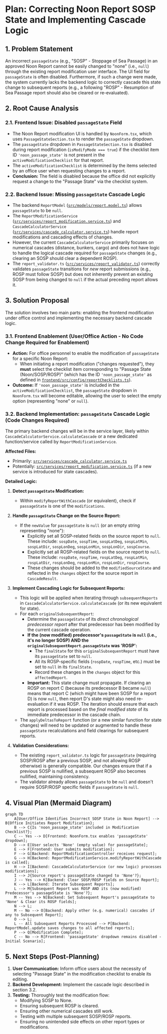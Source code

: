 # Plan: Correcting Noon Report SOSP State and Implementing Cascade Logic

## 1. Problem Statement

An incorrect `passageState` (e.g., "SOSP" - Stoppage of Sea Passage) in an approved Noon Report cannot be easily changed to "none" (i.e., `null`) through the existing report modification user interface. The UI field for `passageState` is often disabled. Furthermore, if such a change were made, the system currently lacks the backend logic to correctly cascade this state change to subsequent reports (e.g., a following "ROSP" - Resumption of Sea Passage report should also be cleared or re-evaluated).

## 2. Root Cause Analysis

### 2.1. Frontend Issue: Disabled `passageState` Field

*   The Noon Report modification UI is handled by `NoonForm.tsx`, which uses `PassageStateSection.tsx` to render the `passageState` dropdown.
*   The `passageState` dropdown in `PassageStateSection.tsx` is disabled during report modification (`isModifyMode === true`) if the checklist item ID `'noon_passage_state'` is not present in the `activeModificationChecklist` for that report.
*   The `activeModificationChecklist` is determined by the items selected by an office user when requesting changes to a report.
*   **Conclusion:** The field is disabled because the office did not explicitly request a change to the "Passage State" via the checklist system.

### 2.2. Backend Issue: Missing `passageState` Cascade Logic

*   The backend `ReportModel` ([`src/models/report.model.ts`](src/models/report.model.ts:1)) allows `passageState` to be `null`.
*   The `ReportModificationService` ([`src/services/report_modification.service.ts`](src/services/report_modification.service.ts:1)) and `CascadeCalculatorService` ([`src/services/cascade_calculator.service.ts`](src/services/cascade_calculator.service.ts:1)) handle report modifications and cascading effects of changes.
*   However, the current `CascadeCalculatorService` primarily focuses on numerical cascades (distance, bunkers, cargo) and does not have logic to handle the logical cascade required for `passageState` changes (e.g., clearing an SOSP should clear a dependent ROSP).
*   The `report_validator.ts` ([`src/services/report_validator.ts`](src/services/report_validator.ts:1)) correctly validates `passageState` transitions for *new* report submissions (e.g., ROSP must follow SOSP) but does not inherently prevent an existing SOSP from being changed to `null` if the actual preceding report allows it.

## 3. Solution Proposal

The solution involves two main parts: enabling the frontend modification under office control and implementing the necessary backend cascade logic.

### 3.1. Frontend Enablement (User/Office Action - No Code Change Required for Enablement)

*   **Action:** For office personnel to enable the modification of `passageState` for a specific Noon Report:
    *   When initiating a report modification ("changes requested"), they **must** select the checklist item corresponding to "Passage State (Noon/SOSP/ROSP)" (which has the ID `'noon_passage_state'` as defined in [`frontend/src/config/reportChecklists.ts`](frontend/src/config/reportChecklists.ts:191)).
*   **Outcome:** If `'noon_passage_state'` is included in the `activeModificationChecklist`, the `passageState` dropdown in `NoonForm.tsx` will become editable, allowing the user to select the empty option (representing "none" or `null`).

### 3.2. Backend Implementation: `passageState` Cascade Logic (Code Changes Required)

The primary backend changes will be in the service layer, likely within `CascadeCalculatorService.calculateCascade` or a new dedicated function/service called by `ReportModificationService`.

**Affected Files:**
*   Primarily: [`src/services/cascade_calculator.service.ts`](src/services/cascade_calculator.service.ts)
*   Potentially: [`src/services/report_modification.service.ts`](src/services/report_modification.service.ts) (if a new service is introduced for state cascades).

**Detailed Logic:**

1.  **Detect `passageState` Modification:**
    *   Within `modifyReportWithCascade` (or equivalent), check if `passageState` is one of the `modifications`.

2.  **Handle `passageState` Change on the Source Report:**
    *   If the `newValue` for `passageState` is `null` (or an empty string representing "none"):
        *   Explicitly set all SOSP-related fields on the source report to `null`. These include: `sospDate`, `sospTime`, `sospLatDeg`, `sospLatMin`, `sospLatDir`, `sospLonDeg`, `sospLonMin`, `sospLonDir`, `sospCourse`.
        *   Explicitly set all ROSP-related fields on the source report to `null`. These include: `rospDate`, `rospTime`, `rospLatDeg`, `rospLatMin`, `rospLatDir`, `rospLonDeg`, `rospLonMin`, `rospLonDir`, `rospCourse`.
        *   These changes should be added to the `modifiedSourceState` and reflected in the `changes` object for the source report in `CascadeResult`.

3.  **Implement Cascading Logic for Subsequent Reports:**
    *   This logic will be applied when iterating through `subsequentReports` in `CascadeCalculatorService.calculateCascade` (or its new equivalent for state).
    *   For each `originalSubsequentReport`:
        *   Determine the `passageState` of its *direct chronological predecessor report* after that predecessor has been modified by the current cascade operation.
        *   **If the (now modified) predecessor's `passageState` is `null` (i.e., it's no longer SOSP) AND the `originalSubsequentReport.passageState` was 'ROSP':**
            *   The `finalState` for this `originalSubsequentReport` must have its `passageState` set to `null`.
            *   All its ROSP-specific fields (`rospDate`, `rospTime`, etc.) must be set to `null` in its `finalState`.
            *   Record these changes in the `changes` object for this `affectedReport`.
        *   **Important:** This state change must propagate. If clearing an ROSP on report C (because its predecessor B became `null`) means that report C (which might have been SOSP for a report D) is now `null`, then report D's state might also need re-evaluation if it was ROSP. The iteration should ensure that each report is processed based on the *final modified state* of its immediate predecessor in the cascade chain.
    *   The `applyDeltasToReport` function (or a new similar function for state changes) will need to be updated or augmented to handle these `passageState` recalculations and field clearings for subsequent reports.

4.  **Validation Considerations:**
    *   The existing `report_validator.ts` logic for `passageState` (requiring SOSP/ROSP after a previous SOSP, and not allowing ROSP otherwise) is generally compatible. Our changes ensure that if a previous SOSP is nullified, a subsequent ROSP also becomes nullified, maintaining consistency.
    *   The validator already allows `passageState` to be `null` and doesn't require SOSP/ROSP specific fields if `passageState` is `null`.

## 4. Visual Plan (Mermaid Diagram)

```mermaid
graph TD
    A[User/Office Identifies Incorrect SOSP State in Noon Report] --> B{Office Initiates Report Modification};
    B --> C{Is 'noon_passage_state' included in Modification Checklist?};
    C -- Yes --> D[Frontend: NoonForm.tsx enables 'passageState' dropdown];
    D --> E[User selects 'None' (empty value) for passageState];
    E --> F[Frontend: User submits modification];
    F --> G[Backend: ReportModificationController receives request];
    G --> H[Backend: ReportModificationService.modifyReportWithCascade is called];
    H --> I[Backend: CascadeCalculatorService (or new logic) processes modifications];
    I --> J{Source report's passageState changed to 'None'?};
    J -- Yes --> K[Backend: Clear SOSP/ROSP fields on Source Report];
    K --> L[Backend: Iterate Subsequent Reports];
    L --> M{Subsequent Report was ROSP AND its (now modified) Predecessor's passageState is 'None'?};
    M -- Yes --> N[Backend: Set Subsequent Report's passageState to 'None' & Clear its ROSP fields];
    N --> L;
    M -- No --> O[Backend: Apply other (e.g. numerical) cascades if any to Subsequent Report];
    O --> L;
    L -- All Subsequent Reports Processed --> P[Backend: ReportModel.update saves changes to all affected reports];
    P --> Q[Modification Complete];
    C -- No --> R[Frontend: 'passageState' dropdown remains disabled - Initial Scenario];
```

## 5. Next Steps (Post-Planning)

1.  **User Communication:** Inform office users about the necessity of selecting "Passage State" in the modification checklist to enable its editing.
2.  **Backend Development:** Implement the cascade logic described in section 3.2.
3.  **Testing:** Thoroughly test the modification flow:
    *   Modifying SOSP to None.
    *   Ensuring subsequent ROSP is cleared.
    *   Ensuring other numerical cascades still work.
    *   Testing with multiple subsequent SOSP/ROSP reports.
    *   Ensuring no unintended side effects on other report types or modifications.